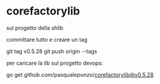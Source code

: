 # corefactorylib

sul progetto della shlib

committare tutto e creare un tag

git tag v0.5.28
git push origin --tags

per caricare la lib sul progetto devops:

go get github.com/pasqualepunzo/corefactorylib@v0.5.28
